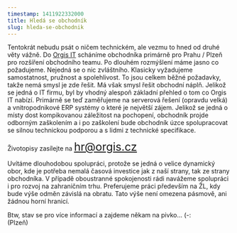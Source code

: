 ```yaml
---
timestamp: 1411922332000
title: Hledá se obchodník
slug: hleda-se-obchodnik
---
```

Tentokrát nebudu psát o ničem technickém, ale vezmu to hned od druhé věty vážně. Do [Orgis IT](http://www.orgis.cz/) scháníme obchodníka primárně pro Prahu / Plzeň pro rozšíření obchodního teamu. Po dlouhém rozmýšlení máme jasno co požadujeme. Nejedná se o nic zvláštního. Klasicky vyžadujeme samostatnost, pružnost a spolehlivost. To jsou celkem běžné požadavky, takže nemá smysl je zde řešit. Má však smysl řešit obchodní náplň. Jelikož se jedná o IT firmu, byl by vhodný alespoň základní přehled o tom co Orgis IT nabízí. Primárně se teď zaměřujeme na serverová řešení (opravdu velká) a vnitropodnikové ERP systémy o které je největší zájem. Jelikož se jedná o místy dost kompikovanou záležitost na pochopení, obchodník projde odborným zaškolením a i po zaškolení bude obchodník úzce spolupracovat se silnou technickou podporou a s lidmi z technické specifikace.

Životopisy zasílejte na <span style="font-size:25px"><a href="mailto:hr@orgis.cz">hr@orgis.cz</a></span>

Uvítáme dlouhodobou spolupráci, protože se jedná o velice dynamický obor, kde je potřeba nemalá časová investice jak z naší strany, tak ze strany obchodníka. V případě oboustranné spokojenosti rádi navážeme spolupráci i pro rozvoj na zahraničním trhu. Preferujeme práci především na ŽL, kdy bude výše odměn závislá na obratu. Tato výše není omezena pásmově, ani žádnou horní hranicí.

Btw, stav se pro více informací a zajdeme někam na pivko... (-:
<br>
(Plzeň)